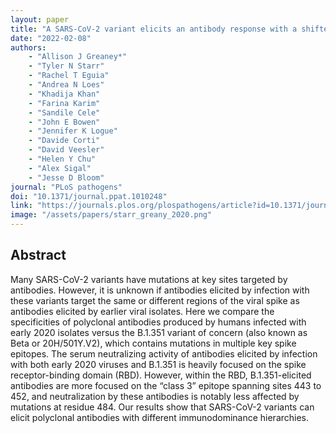 ```yaml
---
layout: paper
title: "A SARS-CoV-2 variant elicits an antibody response with a shifted immunodominance hierarchy"
date: "2022-02-08"
authors: 
    - "Allison J Greaney*"
    - "Tyler N Starr"
    - "Rachel T Eguia"
    - "Andrea N Loes"
    - "Khadija Khan"
    - "Farina Karim"
    - "Sandile Cele"
    - "John E Bowen"
    - "Jennifer K Logue"
    - "Davide Corti"
    - "David Veesler"
    - "Helen Y Chu"
    - "Alex Sigal"
    - "Jesse D Bloom"
journal: "PLoS pathogens"
doi: "10.1371/journal.ppat.1010248"
link: "https://journals.plos.org/plospathogens/article?id=10.1371/journal.ppat.1010248"
image: "/assets/papers/starr_greany_2020.png"
---
```


## Abstract

Many SARS-CoV-2 variants have mutations at key sites targeted by antibodies. However, it is unknown if antibodies elicited by infection with these variants target the same or different regions of the viral spike as antibodies elicited by earlier viral isolates. Here we compare the specificities of polyclonal antibodies produced by humans infected with early 2020 isolates versus the B.1.351 variant of concern (also known as Beta or 20H/501Y.V2), which contains mutations in multiple key spike epitopes. The serum neutralizing activity of antibodies elicited by infection with both early 2020 viruses and B.1.351 is heavily focused on the spike receptor-binding domain (RBD). However, within the RBD, B.1.351-elicited antibodies are more focused on the “class 3” epitope spanning sites 443 to 452, and neutralization by these antibodies is notably less affected by mutations at residue 484. Our results show that SARS-CoV-2 variants can elicit polyclonal antibodies with different immunodominance hierarchies.
